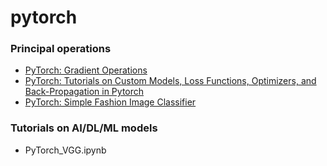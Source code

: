 # pytorch

### Principal operations
* [PyTorch: Gradient Operations](./PyTorch_Gradient_Operations.ipynb)
* [PyTorch: Tutorials on Custom Models, Loss Functions, Optimizers, and Back-Propagation in Pytorch](./PyTorch_Convolution_Neural_Networks.ipynb)
* [PyTorch: Simple Fashion Image Classifier](./PyTorch_Image_Classifier.ipynb)

### Tutorials on AI/DL/ML models
* PyTorch_VGG.ipynb
